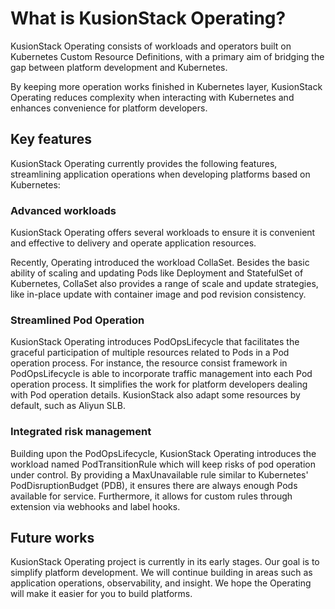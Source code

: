# What is KusionStack Operating?

KusionStack Operating consists of workloads and operators built on Kubernetes Custom Resource Definitions,
with a primary aim of bridging the gap between platform development and Kubernetes.

By keeping more operation works finished in Kubernetes layer,
KusionStack Operating reduces complexity when interacting with Kubernetes
and enhances convenience for platform developers.

## Key features

KusionStack Operating currently provides the following features,
streamlining application operations when developing platforms based on Kubernetes:

### Advanced workloads

KusionStack Operating offers several workloads to ensure it is convenient and effective to delivery and operate application resources.

Recently, Operating introduced the workload CollaSet.
Besides the basic ability of scaling and updating Pods like Deployment and StatefulSet of Kubernetes,
CollaSet also provides a range of scale and update strategies,
like in-place update with container image and pod revision consistency.

### Streamlined Pod Operation

KusionStack Operating introduces PodOpsLifecycle that facilitates the graceful participation
of multiple resources related to Pods in a Pod operation process.
For instance, the resource consist framework in PodOpsLifecycle is able to incorporate traffic management
into each Pod operation process.
It simplifies the work for platform developers dealing with Pod operation details. KusionStack also adapt some resources
by default, such as Aliyun SLB.

### Integrated risk management

Building upon the PodOpsLifecycle, KusionStack Operating introduces the workload named PodTransitionRule
which will keep risks of pod operation under control.
By providing a MaxUnavailable rule similar to Kubernetes' PodDisruptionBudget (PDB),
it ensures there are always enough Pods available for service.
Furthermore, it allows for custom rules through extension via webhooks and label hooks.

## Future works

KusionStack Operating project is currently in its early stages.
Our goal is to simplify platform development. We will continue building in areas such as application operations,
observability, and insight. We hope the Operating will make it easier for you to build platforms.